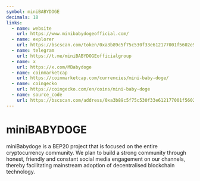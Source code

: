 ```yaml
---
symbol: miniBABYDOGE
decimals: 18
links:
  - name: website
    url: https://www.minibabydogeofficial.com/
  - name: explorer
    url: https://bscscan.com/token/0xa3b89c5f75c530f33e612177001f5602e9c2830f
  - name: telegram
    url: https://t.me/miniBABYDOGEofficialgroup
  - name: x
    url: https://x.com/MBabydoge
  - name: coinmarketcap
    url: https://coinmarketcap.com/currencies/mini-baby-doge/
  - name: coingecko
    url: https://coingecko.com/en/coins/mini-baby-doge
  - name: source_code
    url: https://bscscan.com/address/0xa3b89c5f75c530f33e612177001f5602e9c2830f#code
---
```


# miniBABYDOGE

miniBabydoge is a BEP20 project that is focused on the entire cryptocurrency community. We plan to build a strong community through honest, friendly and constant social media engagement on our channels, thereby facilitating mainstream adoption of decentralised blockchain technology.
